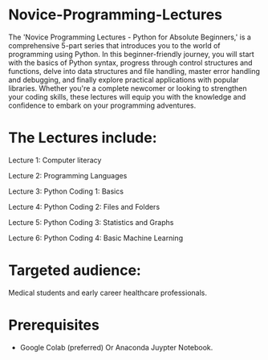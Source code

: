 # Novice-Programming-Lectures

The 'Novice Programming Lectures - Python for Absolute Beginners,' is a comprehensive 5-part series that introduces you to the world of programming using Python. In this beginner-friendly journey, you will start with the basics of Python syntax, progress through control structures and functions, delve into data structures and file handling, master error handling and debugging, and finally explore practical applications with popular libraries. Whether you're a complete newcomer or looking to strengthen your coding skills, these lectures will equip you with the knowledge and confidence to embark on your programming adventures.

# The Lectures include:

Lecture 1: Computer literacy

Lecture 2: Programming Languages

Lecture 3: Python Coding 1: Basics

Lecture 4: Python Coding 2: Files and Folders

Lecture 5: Python Coding 3: Statistics and Graphs

Lecture 6: Python Coding 4: Basic Machine Learning

# Targeted audience: 
Medical students and early career healthcare professionals.

# Prerequisites 
- Google Colab (preferred) Or Anaconda Juypter Notebook.
